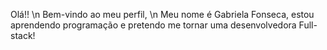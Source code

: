 Olá!! \n
Bem-vindo ao meu perfil, \n
Meu nome é Gabriela Fonseca, estou aprendendo programação e pretendo me tornar uma desenvolvedora Full-stack!
